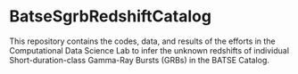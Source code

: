 # BatseSgrbRedshiftCatalog
This repository contains the codes, data, and results of the efforts in the Computational Data Science Lab to infer the unknown redshifts of individual Short-duration-class Gamma-Ray Bursts (GRBs) in the BATSE Catalog. 
